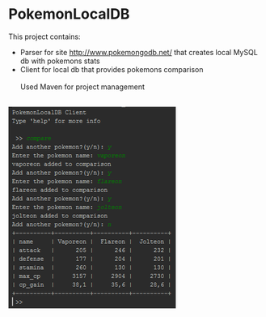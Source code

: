 # PokemonLocalDB
This project contains:<br>
 - Parser for site http://www.pokemongodb.net/ that creates local MySQL db with pokemons stats<br>
 - Client for local db that provides pokemons comparison<br><br>
Used Maven for project management<br><br>
<img align="center" src="/screenshot.png">